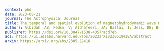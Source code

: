 ```yaml
---
context: phd
date: 2023-08-21
journal: The Astrophysical Journal
title: The temporal and spatial evolution of magnetohydrodynamic wave modes in sunspots
authors: Albidah, AB; Fedun, V; Aldhafeeri, AA; Ballai, I; Jess, DB; Brevis, W; Higham, J; Stangalini, M; Silva, SSA; <em>MacBride, CD</em>; Verth, G
publisher: https://doi.org/10.3847/1538-4357/acd7eb
ads: https://ui.adsabs.harvard.edu/abs/2023arXiv230519418A/abstract
arxiv: https://arxiv.org/abs/2305.19418
---
```

